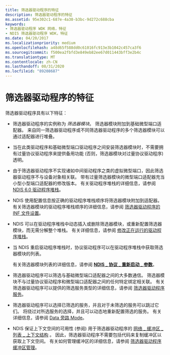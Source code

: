 ```yaml
---
title: 筛选器驱动程序的特征
description: 筛选器驱动程序的特征
ms.assetid: 95e302c1-687e-4a30-b3bc-9d272c688cba
keywords:
- 筛选器驱动程序 WDK 网络，特征
- NDIS 筛选器驱动程序 WDK，特征
ms.date: 04/20/2017
ms.localizationpriority: medium
ms.openlocfilehash: a48d65f588dd0c61016fc913e3b1042c457ca3f6
ms.sourcegitcommit: f500ea2fbfd3e849eb82ee67d011443bff3e2b4c
ms.translationtype: MT
ms.contentlocale: zh-CN
ms.lasthandoff: 08/31/2020
ms.locfileid: "89208687"
---
```

# <a name="filter-driver-characteristics"></a>筛选器驱动程序的特征





筛选器驱动程序具有以下特征：

-   筛选器驱动程序的实例称为 *筛选器模块*。 筛选器模块附加到基础微型端口适配器。 来自同一筛选器驱动程序或不同筛选器驱动程序的多个筛选器模块可以通过适配器进行堆叠。

-   当在此类驱动程序和基础微型端口驱动程序之间安装筛选器模块时，不需要拥有过量协议驱动程序来提供备用功能 (否则，筛选器模块对过量协议驱动程序) 透明。

-   由于筛选器驱动程序不实现诸如中间驱动程序之类的虚拟微型端口，因此筛选器驱动程序不与设备对象相关联。 带有过量筛选器模块的微型端口适配器充当小型小型端口适配器的修改版本。 有关驱动程序堆栈的详细信息，请参阅 [NDIS 6.0 驱动程序堆栈](ndis-driver-stack.md)。

-   NDIS 使用配置信息按正确的驱动程序堆栈顺序将筛选器模块附加到适配器。 有关筛选器模块的驱动程序堆栈顺序的详细信息，请参阅 [筛选器驱动程序的 INF 文件设置](inf-file-settings-for-filter-drivers.md)。

-   NDIS 可以在驱动程序堆栈中动态插入或删除筛选器模块，或重新配置筛选器模块，而无需分解整个堆栈。 有关详细信息，请参阅 [修改正在运行的驱动程序堆栈](modifying-a-running-driver-stack.md)。

-   当 NDIS 重启驱动程序堆栈时，协议驱动程序可以在驱动程序堆栈中获取筛选器模块的列表。

    有关筛选器模块列表的详细信息，请参阅 [**NDIS \_ 协议 \_ 重新启动 \_ 参数**](/windows-hardware/drivers/ddi/ndis/ns-ndis-_ndis_protocol_restart_parameters)。

-   筛选器驱动程序可以筛选与基础微型端口适配器之间的大多数通信。 筛选器模块不与过量协议驱动程序和微型端口适配器之间的任何特定绑定相关联。 有关筛选器驱动程序可以提供的筛选服务类型的详细信息，请参阅 [筛选器驱动程序服务](filter-driver-services.md)。

-   筛选器驱动程序可以选择已筛选的服务，并且对于未筛选的服务可以跳过它们。 将绕过对所选服务的选择，并且可以动态地重新配置筛选的服务。 有关详细信息，请参阅 [Data 旁路 Mode](data-bypass-mode.md)。

-   NDIS 保证上下文空间的可用性 (参阅) 用于筛选器驱动程序的 [网络 \_ 缓冲区 \_ 列表 \_ 上下文结构](net-buffer-list-context-structure.md) 。 因此，筛选器驱动程序不需要包括代码来复制缓冲区以获取上下文空间。 有关如何管理缓冲区的详细信息，请参阅 [筛选器驱动程序缓冲区管理](filter-driver-buffer-management.md)。

 

